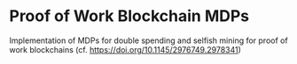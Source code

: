 # Proof of Work Blockchain MDPs

Implementation of MDPs for double spending and selfish mining for proof of work blockchains (cf. https://doi.org/10.1145/2976749.2978341)
